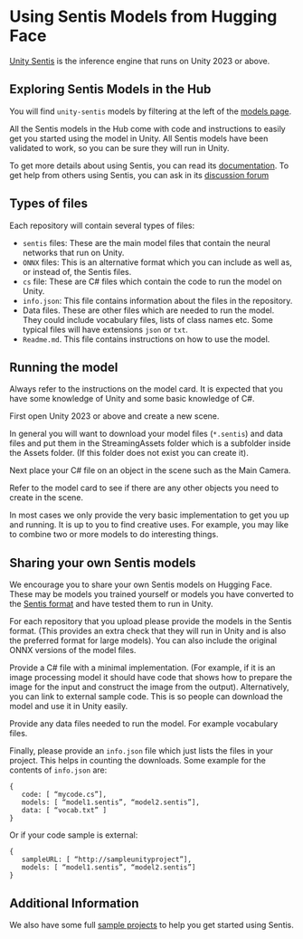 # Using Sentis Models from Hugging Face

[Unity Sentis](https://unity.com/products/sentis) is the inference engine that runs on Unity 2023 or above. 

## Exploring Sentis Models in the Hub
You will find `unity-sentis` models by filtering at the left of the [models page](https://huggingface.co/models?library=unity-sentis).

All the Sentis models in the Hub come with code and instructions to easily get you started using the model in Unity. All Sentis models have been validated to work, so you can be sure they will run in Unity.

To get more details about using Sentis, you can read its [documentation](https://docs.unity3d.com/Packages/com.unity.sentis@latest). To get help from others using Sentis, you can ask in its [discussion forum](https://discussions.unity.com/c/ai-beta/sentis)


## Types of files
Each repository will contain several types of files:

* ``sentis`` files: These are the main model files that contain the neural networks that run on Unity.
* ``ONNX`` files: This is an alternative format which you can include as well as, or instead of, the Sentis files.
* ``cs`` file: These are C# files which contain the code to run the model on Unity.
* ``info.json``: This file contains information about the files in the repository.
* Data files. These are other files which are needed to run the model. They could include vocabulary files, lists of class names etc. Some typical files will have extensions ``json`` or ``txt``.
* ``Readme.md``. This file contains instructions on how to use the model.

## Running the model
Always refer to the instructions on the model card. It is expected that you have some knowledge of Unity and some basic knowledge of C#.

First open Unity 2023 or above and create a new scene.

In general you will want to download your model files (``*.sentis``) and data files and put them in the StreamingAssets folder which is a subfolder inside the Assets folder. (If this folder does not exist you can create it).

Next place your C# file on an object in the scene such as the Main Camera. 

Refer to the model card to see if there are any other objects you need to create in the scene.

In most cases we only provide the very basic implementation to get you up and running. It is up to you to find creative uses. For example, you may like to combine two or more models to do interesting things.

## Sharing your own Sentis models
We encourage you to share your own Sentis models on Hugging Face. These may be models you trained yourself or models you have converted to the [Sentis format](https://docs.unity3d.com/Packages/com.unity.sentis@1.3/manual/serialize-a-model.html) and have tested them to run in Unity. 

For each repository that you upload please provide the models in the Sentis format. (This provides an extra check that they will run in Unity and is also the preferred format for large models). You can also include the original ONNX versions of the model files.

Provide a C# file with a minimal implementation. (For example, if it is an image processing model it should have code that shows how to prepare the image for the input and construct the image from the output). Alternatively, you can link to external sample code. This is so people can download the model and use it in Unity easily.

Provide any data files needed to run the model. For example vocabulary files.

Finally, please provide an ``info.json`` file which just lists the files in your project. This helps in counting the downloads. Some example for the contents of ``info.json`` are:

```
{
   code: [ “mycode.cs”], 
   models: [ “model1.sentis”, “model2.sentis”],
   data: [ “vocab.txt” ]
}
```

Or if your code sample is external:

```
{
   sampleURL: [ “http://sampleunityproject”], 
   models: [ “model1.sentis”, “model2.sentis”]
}
```

## Additional Information
We also have some full [sample projects](https://github.com/Unity-Technologies/sentis-samples) to help you get started using Sentis.

